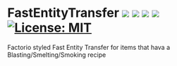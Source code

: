 # FastEntityTransfer <a href="https://www.curseforge.com/minecraft/mc-mods/fastentitytransfer"><img src="http://cf.way2muchnoise.eu/versions/827219.svg" style="max-width:100%;"></a> <a href="https://www.curseforge.com/minecraft/mc-mods/fastentitytransfer"><img src="https://cf.way2muchnoise.eu/827219.svg" style="max-width:100%;"></a> <a href="https://modrinth.com/mod/fastentitytransfer"><img src="https://modrinth-utils.vercel.app/api/badge/versions?id=inmPbeHN&logo=true" style="max-width:100%;"></a> <a href="https://modrinth.com/mod/fastentitytransfer"><img src="https://modrinth-utils.vercel.app/api/badge/downloads?id=inmPbeHN" style="max-width:100%;"></a> <a href="https://github.com/Christofmeg/FastEntityTransfer/blob/1.19.2/LICENSE"><img src="https://camo.githubusercontent.com/c561a9c3532b974b87754777c3f522d01987bd84e3ce6670c575204c50f46edf/68747470733a2f2f696d672e736869656c64732e696f2f62616467652f4c6963656e73652d4d49542d3232333066322e737667" alt="License: MIT" data-canonical-src="https://img.shields.io/badge/License-MIT-2230f2.svg" style="max-width: 100%;"></a>

 Factorio styled Fast Entity Transfer for items that hava a Blasting/Smelting/Smoking recipe
